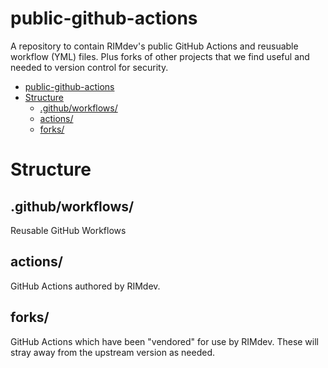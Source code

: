 # public-github-actions

A repository to contain RIMdev's public GitHub Actions and reusuable workflow (YML) files.  Plus forks of other projects that we find useful and needed to version control for security.

- [public-github-actions](#public-github-actions)
- [Structure](#structure)
  - [.github/workflows/](#githubworkflows)
  - [actions/](#actions)
  - [forks/](#forks)

# Structure

## .github/workflows/

Reusable GitHub Workflows

## actions/

GitHub Actions authored by RIMdev.

## forks/

GitHub Actions which have been "vendored" for use by RIMdev.  These will stray away from the upstream version as needed.
